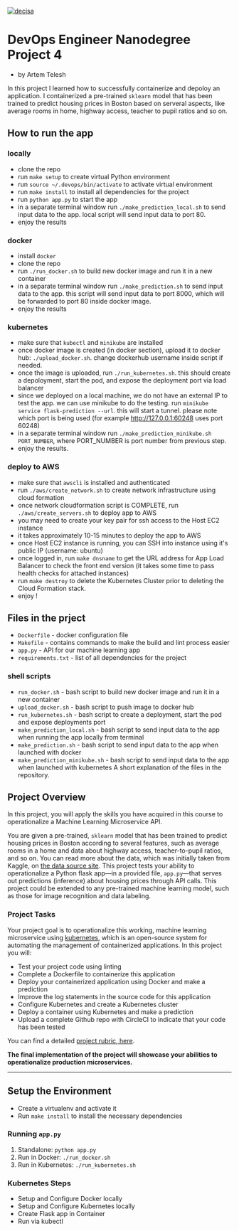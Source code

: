 [![decisa](https://circleci.com/gh/decisa/Udacity-DevOps-Project4.svg?style=svg)](https://app.circleci.com/pipelines/github/decisa/Udacity-DevOps-Project4)

# DevOps Engineer Nanodegree Project 4
- by Artem Telesh

In this project I learned how to successfully containerize and depoloy an application.
I containerized a pre-trained `sklearn` model that has been trained to predict housing prices in Boston based on serveral aspects, like average rooms in home, highway access, teacher to pupil ratios and so on.

## How to run the app
### locally 
- clone the repo
- run `make setup` to create virtual Python environment
- run `source ~/.devops/bin/activate` to activate virtual environment
- run `make install` to install all dependencies for the project
- run `python app.py` to start the app
- in a separate terminal window run `./make_prediction_local.sh` to send input data to the app. local script will send input data to port 80.
- enjoy the results

### docker
- install `docker`
- clone the repo
- run `./run_docker.sh` to build new docker image and run it in a new container
- in a separate terminal window run `./make_prediction.sh` to send input data to the app. this script will send input data to port 8000, which will be forwarded to port 80 inside docker image.
- enjoy the results

### kubernetes
- make sure that `kubectl` and `minikube` are installed
- once docker image is created (in docker section), upload it to docker hub: `./upload_docker.sh`. change dockerhub username inside script if needed. 
- once the image is uploaded, run `./run_kubernetes.sh`. this should create a depoloyment, start the pod, and expose the deployment port via load balancer
- since we deployed on a local machine, we do not have an external IP to test the app. we can use minikube to do the testing. run `minikube service flask-prediction --url`. this will start a tunnel. please note which port is being used (for example http://127.0.0.1:60248  uses port 60248)
- in a separate terminal window run `./make_prediction_minikube.sh PORT_NUMBER`, where PORT_NUMBER is port number from previous step.
- enjoy the results.

### deploy to AWS
- make sure that `awscli` is installed and authenticated
- run `./aws/create_network.sh` to create network infrastructure using cloud formation
- once network cloudformation script is COMPLETE, run `./aws/create_servers.sh` to deploy app to AWS
- you may need to create your key pair for ssh access to the Host EC2 instance
- it takes approximately 10-15 minutes to deploy the app to AWS 
- once Host EC2 instance is running, you can SSH into instance using it's public IP (username: ubuntu)
- once logged in, run `make dnsname` to get the URL address for App Load Balancer to check the front end version (it takes some time to pass health checks for attached instances)
- run `make destroy` to delete the Kubernetes Cluster prior to deleting the Cloud Formation stack.
- enjoy !


## Files  in the prject
- `Dockerfile` - docker configuration file
- `Makefile` - contains commands to make the build and lint process easier
- `app.py` - API for our machine learning app
- `requirements.txt` - list of all dependencies for the project

### shell scripts
- `run_docker.sh` - bash script to build new docker image and run it in a new container
- `upload_docker.sh` - bash script to push image to docker hub
- `run_kubernetes.sh` - bash script to create a deployment, start the pod and expose deployments port
- `make_prediction_local.sh` - bash script to send input data to the app when running the app locally from terminal
- `make_prediction.sh` - bash script to send input data to the app when launched with docker
- `make_prediction_minikube.sh` - bash script to send input data to the app when launched with kubernetes
A short explanation of the files in the repository.


## Project Overview

In this project, you will apply the skills you have acquired in this course to operationalize a Machine Learning Microservice API. 

You are given a pre-trained, `sklearn` model that has been trained to predict housing prices in Boston according to several features, such as average rooms in a home and data about highway access, teacher-to-pupil ratios, and so on. You can read more about the data, which was initially taken from Kaggle, on [the data source site](https://www.kaggle.com/c/boston-housing). This project tests your ability to operationalize a Python flask app—in a provided file, `app.py`—that serves out predictions (inference) about housing prices through API calls. This project could be extended to any pre-trained machine learning model, such as those for image recognition and data labeling.

### Project Tasks

Your project goal is to operationalize this working, machine learning microservice using [kubernetes](https://kubernetes.io/), which is an open-source system for automating the management of containerized applications. In this project you will:
* Test your project code using linting
* Complete a Dockerfile to containerize this application
* Deploy your containerized application using Docker and make a prediction
* Improve the log statements in the source code for this application
* Configure Kubernetes and create a Kubernetes cluster
* Deploy a container using Kubernetes and make a prediction
* Upload a complete Github repo with CircleCI to indicate that your code has been tested

You can find a detailed [project rubric, here](https://review.udacity.com/#!/rubrics/2576/view).

**The final implementation of the project will showcase your abilities to operationalize production microservices.**

---

## Setup the Environment

* Create a virtualenv and activate it
* Run `make install` to install the necessary dependencies

### Running `app.py`

1. Standalone:  `python app.py`
2. Run in Docker:  `./run_docker.sh`
3. Run in Kubernetes:  `./run_kubernetes.sh`

### Kubernetes Steps

* Setup and Configure Docker locally
* Setup and Configure Kubernetes locally
* Create Flask app in Container
* Run via kubectl
